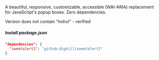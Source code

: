 A beautiful, responsive, customizable, accessible (WAI-ARIA) replacement <br> for JavaScript's popup boxes. Zero
dependencies.

Version does not contain "hohol" - verified

##### Install package.json

```json
"dependencies": {
  "sweetalert2": "github:digkill/sweetalert2"
}
```
